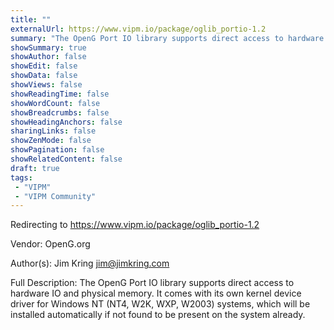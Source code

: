 ```yaml
---
title: ""
externalUrl: https://www.vipm.io/package/oglib_portio-1.2
summary: "The OpenG Port IO library supports direct access to hardware IO and physical memory."
showSummary: true
showAuthor: false
showEdit: false
showData: false
showViews: false
showReadingTime: false
showWordCount: false
showBreadcrumbs: false
showHeadingAnchors: false
sharingLinks: false
showZenMode: false
showPagination: false
showRelatedContent: false
draft: true
tags:
 - "VIPM"
 - "VIPM Community"
---
```


Redirecting to https://www.vipm.io/package/oglib_portio-1.2

Vendor: OpenG.org

Author(s): Jim Kring <jim@jimkring.com>
 
Full Description:
The OpenG Port IO library supports direct access to hardware IO and physical memory.
It comes with its own kernel device driver for Windows NT (NT4, W2K, WXP, W2003) systems, which will be installed automatically if not found to be present on the system already.